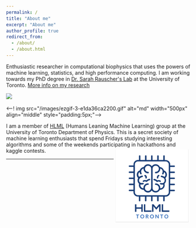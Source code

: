 ```yaml
---
permalink: /
title: "About me"
excerpt: "About me"
author_profile: true
redirect_from: 
  - /about/
  - /about.html
---
```


Enthusiastic researcher in computational biophysics that uses the powers of machine learning, statistics, and high performance computing. I am working towards my PhD degree in [Dr. Sarah Rauscher's Lab](https://www.utm.utoronto.ca/cps/faculty-staff/rauscher-sarah) at the University of Toronto. [More info on my research](/research/)

![](/images/ezgif-3-e1da36ca2200.gif)

<--! img src="/images/ezgif-3-e1da36ca2200.gif" alt="md" width="500px" align="middle" style="padding:5px;"-->


I am a member of [HLML](https://hlml-toronto.github.io) (Humans Leaning Machine Learning) group at the University of Toronto Department of Physics. This is a secret society of machine learning enthusiasts that spend Fridays studying interesting algorithms and some of the  weekends participating in hackathons and kaggle contests. 
<img src="/images/logo1.png" alt="md" width="200px" align="right" style="padding:5px;">

---

